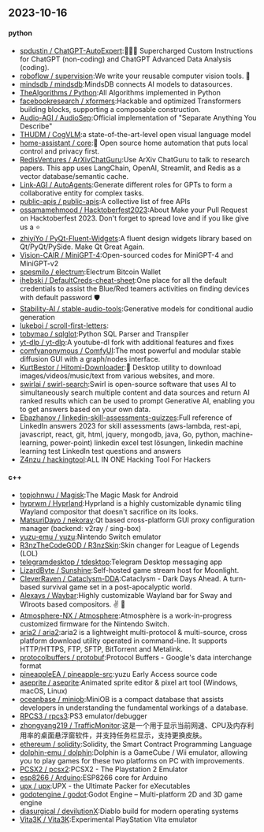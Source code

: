 ## 2023-10-16

#### python
* [spdustin / ChatGPT-AutoExpert](https://github.com/spdustin/ChatGPT-AutoExpert):🚀🧠💬 Supercharged Custom Instructions for ChatGPT (non-coding) and ChatGPT Advanced Data Analysis (coding).
* [roboflow / supervision](https://github.com/roboflow/supervision):We write your reusable computer vision tools. 💜
* [mindsdb / mindsdb](https://github.com/mindsdb/mindsdb):MindsDB connects AI models to datasources.
* [TheAlgorithms / Python](https://github.com/TheAlgorithms/Python):All Algorithms implemented in Python
* [facebookresearch / xformers](https://github.com/facebookresearch/xformers):Hackable and optimized Transformers building blocks, supporting a composable construction.
* [Audio-AGI / AudioSep](https://github.com/Audio-AGI/AudioSep):Official implementation of "Separate Anything You Describe"
* [THUDM / CogVLM](https://github.com/THUDM/CogVLM):a state-of-the-art-level open visual language model
* [home-assistant / core](https://github.com/home-assistant/core):🏡 Open source home automation that puts local control and privacy first.
* [RedisVentures / ArXivChatGuru](https://github.com/RedisVentures/ArXivChatGuru):Use ArXiv ChatGuru to talk to research papers. This app uses LangChain, OpenAI, Streamlit, and Redis as a vector database/semantic cache.
* [Link-AGI / AutoAgents](https://github.com/Link-AGI/AutoAgents):Generate different roles for GPTs to form a collaborative entity for complex tasks.
* [public-apis / public-apis](https://github.com/public-apis/public-apis):A collective list of free APIs
* [ossamamehmood / Hacktoberfest2023](https://github.com/ossamamehmood/Hacktoberfest2023):About Make your Pull Request on Hacktoberfest 2023. Don't forget to spread love and if you like give us a ⭐️
* [zhiyiYo / PyQt-Fluent-Widgets](https://github.com/zhiyiYo/PyQt-Fluent-Widgets):A fluent design widgets library based on Qt/PyQt/PySide. Make Qt Great Again.
* [Vision-CAIR / MiniGPT-4](https://github.com/Vision-CAIR/MiniGPT-4):Open-sourced codes for MiniGPT-4 and MiniGPT-v2
* [spesmilo / electrum](https://github.com/spesmilo/electrum):Electrum Bitcoin Wallet
* [ihebski / DefaultCreds-cheat-sheet](https://github.com/ihebski/DefaultCreds-cheat-sheet):One place for all the default credentials to assist the Blue/Red teamers activities on finding devices with default password 🛡️
* [Stability-AI / stable-audio-tools](https://github.com/Stability-AI/stable-audio-tools):Generative models for conditional audio generation
* [lukeboi / scroll-first-letters](https://github.com/lukeboi/scroll-first-letters):
* [tobymao / sqlglot](https://github.com/tobymao/sqlglot):Python SQL Parser and Transpiler
* [yt-dlp / yt-dlp](https://github.com/yt-dlp/yt-dlp):A youtube-dl fork with additional features and fixes
* [comfyanonymous / ComfyUI](https://github.com/comfyanonymous/ComfyUI):The most powerful and modular stable diffusion GUI with a graph/nodes interface.
* [KurtBestor / Hitomi-Downloader](https://github.com/KurtBestor/Hitomi-Downloader):🍰 Desktop utility to download images/videos/music/text from various websites, and more.
* [swirlai / swirl-search](https://github.com/swirlai/swirl-search):Swirl is open-source software that uses AI to simultaneously search multiple content and data sources and return AI ranked results which can be used to prompt Generative AI, enabling you to get answers based on your own data.
* [Ebazhanov / linkedin-skill-assessments-quizzes](https://github.com/Ebazhanov/linkedin-skill-assessments-quizzes):Full reference of LinkedIn answers 2023 for skill assessments (aws-lambda, rest-api, javascript, react, git, html, jquery, mongodb, java, Go, python, machine-learning, power-point) linkedin excel test lösungen, linkedin machine learning test LinkedIn test questions and answers
* [Z4nzu / hackingtool](https://github.com/Z4nzu/hackingtool):ALL IN ONE Hacking Tool For Hackers

#### c++
* [topjohnwu / Magisk](https://github.com/topjohnwu/Magisk):The Magic Mask for Android
* [hyprwm / Hyprland](https://github.com/hyprwm/Hyprland):Hyprland is a highly customizable dynamic tiling Wayland compositor that doesn't sacrifice on its looks.
* [MatsuriDayo / nekoray](https://github.com/MatsuriDayo/nekoray):Qt based cross-platform GUI proxy configuration manager (backend: v2ray / sing-box)
* [yuzu-emu / yuzu](https://github.com/yuzu-emu/yuzu):Nintendo Switch emulator
* [R3nzTheCodeGOD / R3nzSkin](https://github.com/R3nzTheCodeGOD/R3nzSkin):Skin changer for League of Legends (LOL)
* [telegramdesktop / tdesktop](https://github.com/telegramdesktop/tdesktop):Telegram Desktop messaging app
* [LizardByte / Sunshine](https://github.com/LizardByte/Sunshine):Self-hosted game stream host for Moonlight.
* [CleverRaven / Cataclysm-DDA](https://github.com/CleverRaven/Cataclysm-DDA):Cataclysm - Dark Days Ahead. A turn-based survival game set in a post-apocalyptic world.
* [Alexays / Waybar](https://github.com/Alexays/Waybar):Highly customizable Wayland bar for Sway and Wlroots based compositors. ✌️ 🎉
* [Atmosphere-NX / Atmosphere](https://github.com/Atmosphere-NX/Atmosphere):Atmosphère is a work-in-progress customized firmware for the Nintendo Switch.
* [aria2 / aria2](https://github.com/aria2/aria2):aria2 is a lightweight multi-protocol & multi-source, cross platform download utility operated in command-line. It supports HTTP/HTTPS, FTP, SFTP, BitTorrent and Metalink.
* [protocolbuffers / protobuf](https://github.com/protocolbuffers/protobuf):Protocol Buffers - Google's data interchange format
* [pineappleEA / pineapple-src](https://github.com/pineappleEA/pineapple-src):yuzu Early Access source code
* [aseprite / aseprite](https://github.com/aseprite/aseprite):Animated sprite editor & pixel art tool (Windows, macOS, Linux)
* [oceanbase / miniob](https://github.com/oceanbase/miniob):MiniOB is a compact database that assists developers in understanding the fundamental workings of a database.
* [RPCS3 / rpcs3](https://github.com/RPCS3/rpcs3):PS3 emulator/debugger
* [zhongyang219 / TrafficMonitor](https://github.com/zhongyang219/TrafficMonitor):这是一个用于显示当前网速、CPU及内存利用率的桌面悬浮窗软件，并支持任务栏显示，支持更换皮肤。
* [ethereum / solidity](https://github.com/ethereum/solidity):Solidity, the Smart Contract Programming Language
* [dolphin-emu / dolphin](https://github.com/dolphin-emu/dolphin):Dolphin is a GameCube / Wii emulator, allowing you to play games for these two platforms on PC with improvements.
* [PCSX2 / pcsx2](https://github.com/PCSX2/pcsx2):PCSX2 - The Playstation 2 Emulator
* [esp8266 / Arduino](https://github.com/esp8266/Arduino):ESP8266 core for Arduino
* [upx / upx](https://github.com/upx/upx):UPX - the Ultimate Packer for eXecutables
* [godotengine / godot](https://github.com/godotengine/godot):Godot Engine – Multi-platform 2D and 3D game engine
* [diasurgical / devilutionX](https://github.com/diasurgical/devilutionX):Diablo build for modern operating systems
* [Vita3K / Vita3K](https://github.com/Vita3K/Vita3K):Experimental PlayStation Vita emulator
